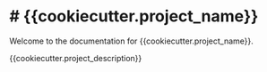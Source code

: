 # # {{cookiecutter.project_name}}

Welcome to the documentation for {{cookiecutter.project_name}}.

{{cookiecutter.project_description}}
